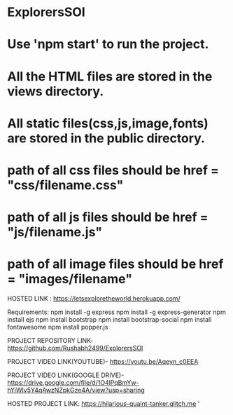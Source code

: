 # ExplorersSOI
# Use 'npm start' to run the project.
# All the HTML files are stored in the views directory.
# All static files(css,js,image,fonts) are stored in the public directory.
# path of all css files should be href = "css/filename.css"
# path of all js files should be href = "js/filename.js"
# path of all image files should be href = "images/filename"
HOSTED LINK : https://letsexploretheworld.herokuapp.com/

Requirements:
  npm install -g express
  npm install -g express-generator
  npm install ejs
  npm install bootstrap
  npm install bootstrap-social
  npm install fontawesome
  npm install popper.js

PROJECT REPOSITORY LINK- https://github.com/Rushabh2499/ExplorersSOI

PROJECT VIDEO LINK(YOUTUBE)- https://youtu.be/Aqeyn_c0EEA

PROJECT VIDEO LINK(GOOGLE DRIVE)- https://drive.google.com/file/d/1O4lPqBmYw-hYiWIv5Y4qAwzNZpkGze4A/view?usp=sharing

HOSTED PROJECT LINK: https://hilarious-quaint-tanker.glitch.me
'
